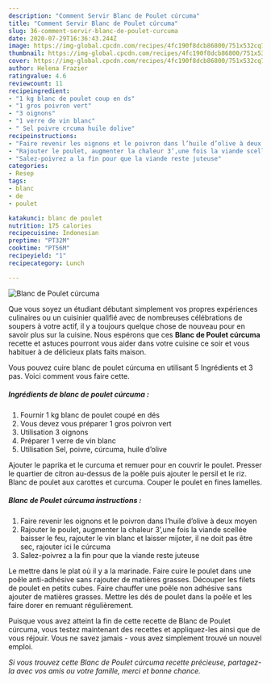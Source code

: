 ```yaml
---
description: "Comment Servir Blanc de Poulet cúrcuma"
title: "Comment Servir Blanc de Poulet cúrcuma"
slug: 36-comment-servir-blanc-de-poulet-curcuma
date: 2020-07-29T16:36:43.244Z
image: https://img-global.cpcdn.com/recipes/4fc190f8dcb86800/751x532cq70/blanc-de-poulet-curcuma-photo-principale-de-la-recette.jpg
thumbnail: https://img-global.cpcdn.com/recipes/4fc190f8dcb86800/751x532cq70/blanc-de-poulet-curcuma-photo-principale-de-la-recette.jpg
cover: https://img-global.cpcdn.com/recipes/4fc190f8dcb86800/751x532cq70/blanc-de-poulet-curcuma-photo-principale-de-la-recette.jpg
author: Helena Frazier
ratingvalue: 4.6
reviewcount: 11
recipeingredient:
- "1 kg blanc de poulet coup en ds"
- "1 gros poivron vert"
- "3 oignons"
- "1 verre de vin blanc"
- " Sel poivre crcuma huile dolive"
recipeinstructions:
- "Faire revenir les oignons et le poivron dans l’huile d’olive à deux moyen"
- "Rajouter le poulet, augmenter la chaleur 3’,une fois la viande scellée baisser le feu, rajouter le vin blanc et laisser mijoter, il ne doit pas être sec, rajouter ici le cúrcuma"
- "Salez-poivrez a la fin pour que la viande reste juteuse"
categories:
- Resep
tags:
- blanc
- de
- poulet

katakunci: blanc de poulet 
nutrition: 175 calories
recipecuisine: Indonesian
preptime: "PT32M"
cooktime: "PT56M"
recipeyield: "1"
recipecategory: Lunch

---
```



![Blanc de Poulet cúrcuma](https://img-global.cpcdn.com/recipes/4fc190f8dcb86800/751x532cq70/blanc-de-poulet-curcuma-photo-principale-de-la-recette.jpg)

Que vous soyez un étudiant débutant simplement vos propres expériences culinaires ou un cuisinier qualifié avec de nombreuses célébrations de soupers à votre actif, il y a toujours quelque chose de nouveau pour en savoir plus sur la cuisine. Nous espérons que ces <strong> Blanc de Poulet cúrcuma </strong> recette et astuces pourront vous aider dans votre cuisine ce soir et vous habituer à de délicieux plats faits maison.

<!--inarticleads1-->

Vous pouvez cuire blanc de poulet cúrcuma en utilisant 5 Ingrédients et 3 pas. Voici comment vous faire cette.

##### Ingrédients de blanc de poulet cúrcuma :

1. Fournir 1 kg blanc de poulet coupé en dés
1. Vous devez vous préparer 1 gros poivron vert
1. Utilisation 3 oignons
1. Préparer 1 verre de vin blanc
1. Utilisation  Sel, poivre, cúrcuma, huile d’olive


Ajouter le paprika et le curcuma et remuer pour en couvrir le poulet. Presser le quartier de citron au-dessus de la poêle puis ajouter le persil et le riz. Blanc de poulet aux carottes et curcuma. Couper le poulet en fines lamelles. 

<!--inarticleads2-->

##### Blanc de Poulet cúrcuma instructions :

1. Faire revenir les oignons et le poivron dans l’huile d’olive à deux moyen
1. Rajouter le poulet, augmenter la chaleur 3’,une fois la viande scellée baisser le feu, rajouter le vin blanc et laisser mijoter, il ne doit pas être sec, rajouter ici le cúrcuma
1. Salez-poivrez a la fin pour que la viande reste juteuse


Le mettre dans le plat où il y a la marinade. Faire cuire le poulet dans une poêle anti-adhésive sans rajouter de matières grasses. Découper les filets de poulet en petits cubes. Faire chauffer une poêle non adhésive sans ajouter de matières grasses. Mettre les dés de poulet dans la poêle et les faire dorer en remuant régulièrement. 

<!--inarticleads1-->

<p>
Puisque vous avez atteint la fin de cette recette de Blanc de Poulet cúrcuma, vous testez maintenant des recettes et appliquez-les ainsi que de vous réjouir. Vous ne savez jamais - vous avez simplement trouvé un nouvel emploi.
</p>

<p>
<i>Si vous trouvez cette Blanc de Poulet cúrcuma recette précieuse, partagez-la avec vos amis ou votre famille, merci et bonne chance.</i>
</p>
